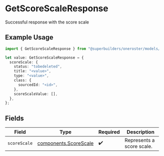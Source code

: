 # GetScoreScaleResponse

Successful response with the score scale

## Example Usage

```typescript
import { GetScoreScaleResponse } from "@superbuilders/oneroster/models/operations";

let value: GetScoreScaleResponse = {
  scoreScale: {
    status: "tobedeleted",
    title: "<value>",
    type: "<value>",
    class: {
      sourcedId: "<id>",
    },
    scoreScaleValue: [],
  },
};
```

## Fields

| Field                                                          | Type                                                           | Required                                                       | Description                                                    |
| -------------------------------------------------------------- | -------------------------------------------------------------- | -------------------------------------------------------------- | -------------------------------------------------------------- |
| `scoreScale`                                                   | [components.ScoreScale](../../models/components/scorescale.md) | :heavy_check_mark:                                             | Represents a score scale.                                      |
